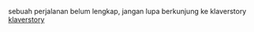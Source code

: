 sebuah perjalanan belum lengkap, jangan lupa berkunjung ke klaverstory <a href="https://www.klaverstory.com">klaverstory</a>


